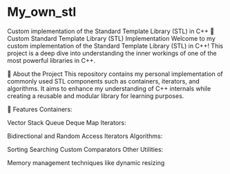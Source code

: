 # My_own_stl
 Custom implementation of the Standard Template Library (STL) in C++
🌟 Custom Standard Template Library (STL) Implementation
Welcome to my custom implementation of the Standard Template Library (STL) in C++! This project is a deep dive into understanding the inner workings of one of the most powerful libraries in C++.

🚀 About the Project
This repository contains my personal implementation of commonly used STL components such as containers, iterators, and algorithms. It aims to enhance my understanding of C++ internals while creating a reusable and modular library for learning purposes.

📂 Features
Containers:

Vector
Stack
Queue
Deque
Map
Iterators:

Bidirectional and Random Access Iterators
Algorithms:

Sorting
Searching
Custom Comparators
Other Utilities:

Memory management techniques like dynamic resizing
